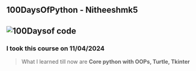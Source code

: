 ## 100DaysOfPython - Nitheeshmk5

## ![100Daysof code](https://scontent.fcjb1-2.fna.fbcdn.net/v/t1.6435-9/159063073_10161002181042846_7680202500307898489_n.jpg?_nc_cat=104&ccb=1-7&_nc_sid=5f2048&_nc_ohc=sOk1BSUdcFIQ7kNvgH1jE39&_nc_ht=scontent.fcjb1-2.fna&oh=00_AfAm-Sz-0fczT_ATq0f69Pc9_J1Ouf4unIuvbrJhNcP0tQ&oe=6660027A)

### I took this course on 11/04/2024

> What I learned till now are
> **Core python with OOPs, Turtle, Tkinter**
